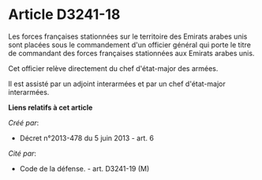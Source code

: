 # Article D3241-18

Les forces françaises stationnées sur le territoire des Emirats arabes unis sont placées sous le commandement d'un officier
général qui porte le titre de commandant des forces françaises stationnées aux Emirats arabes unis. 

Cet officier relève directement du chef d'état-major des armées. 

Il est assisté par un adjoint interarmées et par un chef d'état-major interarmées.

**Liens relatifs à cet article**

_Créé par_:

  - Décret n°2013-478 du 5 juin 2013 - art. 6

_Cité par_:

  - Code de la défense. - art. D3241-19 (M)
